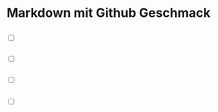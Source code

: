 # Markdown mit Github Geschmack  
## <input type="checkbox" name="Externer Link">  
## <input type="checkbox" name="Interner Link">  
## <input type="checkbox" name="Bilder">  
## <input type="checkbox" name="Emojis">  
